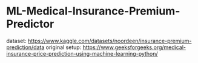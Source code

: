 # ML-Medical-Insurance-Premium-Predictor

dataset: https://www.kaggle.com/datasets/noordeen/insurance-premium-prediction/data
original setup: https://www.geeksforgeeks.org/medical-insurance-price-prediction-using-machine-learning-python/
